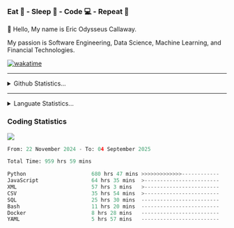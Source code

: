 <h3>Eat 🍴 - Sleep 🛌 - Code 💻 - Repeat 🔁</h3>

👋 Hello, My name is Eric Odysseus Callaway.

My passion is Software Engineering, Data Science, Machine Learning, and Financial Technologies.

[![wakatime](https://wakatime.com/badge/user/6717695f-6a13-47e3-aa16-c813e12c0985.svg)](https://wakatime.com/@6717695f-6a13-47e3-aa16-c813e12c0985)
<hr>
<details>
  <summary>
    Github Statistics...
  </summary>
    <p align="center">
      <img src="https://github-readme-stats.vercel.app/api?username=EricCallaway&show_icons=true"/>
    </p>
</details>
</hr>

<hr>
<details>
  <summary>
    Languate Statistics...
  </summary>
    <p align="center">
      <img src="https://wakatime.com/share/@Odysseus/6fc7c863-6fba-4e57-a6af-ed1f2fa8d560.svg"/>
    </p>
</details>
</hr>


<h3>Coding Statistics</h3>
<img src="https://wakatime.com/share/@Odysseus/5e02c832-9cc5-49a3-8f4c-bd2647d78fca.svg"/>
<!--START_SECTION:waka-->

```python
From: 22 November 2024 - To: 04 September 2025

Total Time: 959 hrs 59 mins

Python                     680 hrs 47 mins >>>>>>>>>>>>>------------   52.85 %
JavaScript                 64 hrs 35 mins  >------------------------   05.01 %
XML                        57 hrs 3 mins   >------------------------   04.43 %
CSV                        35 hrs 54 mins  >------------------------   02.79 %
SQL                        25 hrs 30 mins  -------------------------   01.98 %
Bash                       11 hrs 20 mins  -------------------------   00.88 %
Docker                     8 hrs 28 mins   -------------------------   00.66 %
YAML                       5 hrs 57 mins   -------------------------   00.46 %
```

<!--END_SECTION:waka-->
